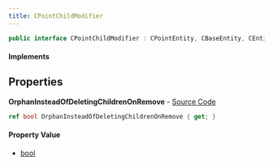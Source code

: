 ```yaml
---
title: CPointChildModifier
---
```


```csharp
public interface CPointChildModifier : CPointEntity, CBaseEntity, CEntityInstance, ISchemaClass<CEntityInstance>, ISchemaClass<CBaseEntity>, ISchemaClass<CPointEntity>, ISchemaClass<CPointChildModifier>, ISchemaField, ISchemaClass, INativeHandle
```

#### Implements

## Properties

**OrphanInsteadOfDeletingChildrenOnRemove** - [Source Code](https://github.com/swiftly-solution/swiftlys2/blob/main/managed/src/SwiftlyS2.Generated/Schemas/Interfaces/CPointChildModifier.cs#L16)

```csharp
ref bool OrphanInsteadOfDeletingChildrenOnRemove { get; }
```

#### Property Value

- [bool](https://learn.microsoft.com/dotnet/api/system.boolean)

